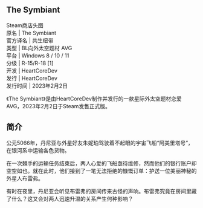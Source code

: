 The Symbiant  
---  
Steam商店头图  
原名  |  The Symbiant   
官方译名  |  共生纽带   
类型  |  BL向外太空题材  AVG   
平台  |  Windows 8  /  10  /  11   
分级  |  R-15/R-18  [1]   
开发  |  HeartCoreDev   
发行  |  HeartCoreDev   
发行时间  |  2023年2月2日   
  
《The Symbiant》是由HeartCoreDev制作并发行的一款星际外太空题材恋爱AVG，2023年2月2日于Steam发售正式版。

##  简介

公元5066年，丹尼亚与外星好友朱妮珀驾驶着不起眼的宇宙飞船“阿美里塔号”，在银河系中运输各色货物。

在一次棘手的运输任务结束后，两人心爱的飞船亟待维修，然而他们的银行账户却空空如也。就在此时，他们接到了一笔无法拒绝的慷慨订单：护送一位美丽神秘的外星人布雷弗。

有时在夜里，丹尼亚会听见布雷弗的房间传来古怪的声响。布雷弗究竟在房间里藏了什么？这又会对两人迅速升温的关系产生何种影响？